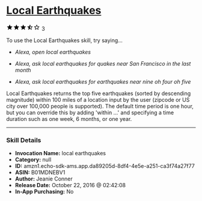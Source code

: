 # [Local Earthquakes](http://alexa.amazon.com/#skills/amzn1.echo-sdk-ams.app.da89205d-8df4-4e5e-a251-ca3f74a27f77)
![3.3 stars](../../images/ic_star_black_18dp_1x.png)![3.3 stars](../../images/ic_star_black_18dp_1x.png)![3.3 stars](../../images/ic_star_black_18dp_1x.png)![3.3 stars](../../images/ic_star_half_black_18dp_1x.png)![3.3 stars](../../images/ic_star_border_black_18dp_1x.png) 3

To use the Local Earthquakes skill, try saying...

* *Alexa, open local earthquakes*

* *Alexa, ask local earthquakes for quakes near San Francisco in the last month*

* *Alexa, ask local earthquakes for earthquakes near nine oh four oh five*

Local Earthquakes returns the top five earthquakes (sorted by descending magnitude) within 100 miles of a location input by the user (zipcode or US city over 100,000 people is supported).  The default time period is one hour, but you can override this by adding 'within ...' and specifying a time duration such as one week, 6 months, or one year.

***

### Skill Details

* **Invocation Name:** local earthquakes
* **Category:** null
* **ID:** amzn1.echo-sdk-ams.app.da89205d-8df4-4e5e-a251-ca3f74a27f77
* **ASIN:** B01MDNEBV1
* **Author:** Jeanie Conner
* **Release Date:** October 22, 2016 @ 02:42:08
* **In-App Purchasing:** No
